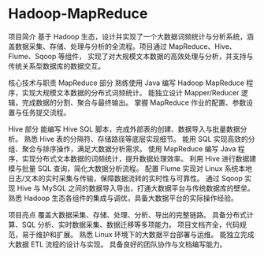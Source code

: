 # Hadoop-MapReduce
项目简介
基于 Hadoop 生态，设计并实现了一个大数据词频统计与分析系统，涵盖数据采集、存储、处理与分析的全流程。项目通过 MapReduce、Hive、Flume、Sqoop 等组件，
实现了对大规模文本数据的高效处理与分析，并支持与传统关系型数据库的数据交互。

核心技术与职责
MapReduce 部分
熟练使用 Java 编写 Hadoop MapReduce 程序，实现大规模文本数据的分布式词频统计。
能独立设计 Mapper/Reducer 逻辑，完成数据的分割、聚合与最终输出。
掌握 MapReduce 作业的配置、参数设置与任务提交流程。

Hive 部分
能编写 Hive SQL 脚本，完成外部表的创建、数据导入与批量数据分析。
熟悉 Hive 表的分隔符、存储路径等底层实现细节。
能用 SQL 实现高效的分组、聚合与排序操作，满足大数据分析需求。
使用 MapReduce 编写 Java 程序，实现分布式文本数据的词频统计，提升数据处理效率。
利用 Hive 进行数据建模与批量 SQL 查询，简化大数据分析流程。
配置 Flume 实现对 Linux 系统本地日志/文本的实时采集与传输，保障数据流转的实时性与可靠性。
通过 Sqoop 实现 Hive 与 MySQL 之间的数据导入导出，打通大数据平台与传统数据库的壁垒。
熟悉 Hadoop 生态各组件的集成与调优，具备大数据平台的实际操作经验。

项目亮点
覆盖大数据采集、存储、处理、分析、导出的完整链路。
具备分布式计算、SQL 分析、实时数据采集、数据迁移等多项能力。
项目文档齐全，代码规范，易于维护和扩展。
熟悉 Linux 环境下的大数据平台部署与运维。
能独立完成大数据 ETL 流程的设计与实现。
具备良好的团队协作与文档编写能力。
